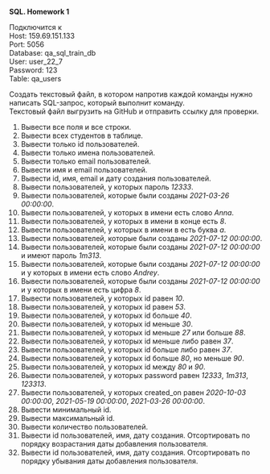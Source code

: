 **SQL. Homework 1**

Подключится к  
Host: 159.69.151.133  
Port: 5056  
Database: qa_sql_train_db  
User: user_22_7  
Password: 123  
Table: qa_users  

Создать текстовый файл, в котором напротив каждой команды нужно написать SQL-запрос, который выполнит команду.  
Текстовый файл выгрузить на GitHub и отправить ссылку для проверки.  
1. Вывести все поля и все строки.
2. Вывести всех студентов в таблице.
3. Вывести только id пользователей.
4. Вывести только имена пользователей.
5. Вывести только email пользователей.
6. Вывести имя и email пользователей.
7. Вывести id, имя, email и дату создания пользователей.
8. Вывести пользователей, у которых пароль *12333*.
9. Вывести пользователей, которые были созданы *2021-03-26 00:00:00*.
10. Вывести пользователей, у которых в имени есть слово *Anna*.
11. Вывести пользователей, у которых в имени в конце есть *8*.
12. Вывести пользователей, у которых в имени в есть буква *а*.
13. Вывести пользователей, которые были созданы *2021-07-12 00:00:00*.
14. Вывести пользователей, которые были созданы *2021-07-12 00:00:00* и имеют пароль *1m313*.
15. Вывести пользователей, которые были созданы *2021-07-12 00:00:00* и у которых в имени есть слово *Andrey*.
16. Вывести пользователей, которые были созданы *2021-07-12 00:00:00* и у которых в имени есть цифра *8*.
17. Вывести пользователей, у которых id равен *10*.
18. Вывести пользователей, у которых id равен *53*.
19. Вывести пользователей, у которых id больше *40*.
20. Вывести пользователей, у которых id меньше *30*.
21. Вывести пользователей, у которых id меньше *27* или больше *88*.
22. Вывести пользователей, у которых id меньше либо равен *37*.
23. Вывести пользователей, у которых id больше либо равен *37*.
24. Вывести пользователей, у которых id больше *80*, но меньше *90*.
25. Вывести пользователей, у которых id между *80* и *90*.
26. Вывести пользователей, у которых password равен *12333*, *1m313*, *123313*.
27. Вывести пользователей, у которых created_on равен *2020-10-03 00:00:00*, *2021-05-19 00:00:00*, *2021-03-26 00:00:00*.
28. Вывести минимальный id.
29. Вывести максимальный id.
30. Вывести количество пользователей.
31. Вывести id пользователей, имя, дату создания. Отсортировать по порядку возрастания даты добавления пользователя.
32. Вывести id пользователей, имя, дату создания. Отсортировать по порядку убывания даты добавления пользователя.